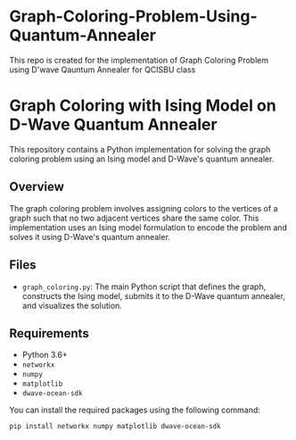 # Graph-Coloring-Problem-Using-Quantum-Annealer
This repo is created for the implementation of Graph Coloring Problem using D'wave Qauntum Annealer for QCISBU class


# Graph Coloring with Ising Model on D-Wave Quantum Annealer

This repository contains a Python implementation for solving the graph coloring problem using an Ising model and D-Wave's quantum annealer.

## Overview

The graph coloring problem involves assigning colors to the vertices of a graph such that no two adjacent vertices share the same color. This implementation uses an Ising model formulation to encode the problem and solves it using D-Wave's quantum annealer.

## Files

- `graph_coloring.py`: The main Python script that defines the graph, constructs the Ising model, submits it to the D-Wave quantum annealer, and visualizes the solution.

## Requirements

- Python 3.6+
- `networkx`
- `numpy`
- `matplotlib`
- `dwave-ocean-sdk`

You can install the required packages using the following command:

```bash
pip install networkx numpy matplotlib dwave-ocean-sdk

